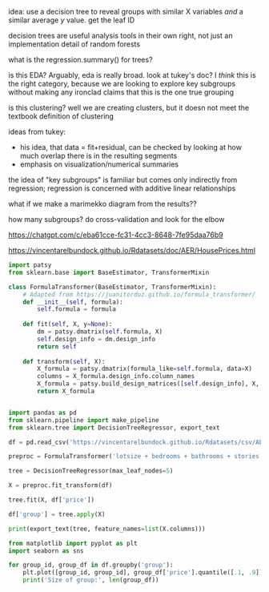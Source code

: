 idea: use a decision tree to reveal groups with similar X variables _and_ a similar average _y_ value. get the leaf ID

decision trees are useful analysis tools in their own right, not just an implementation detail of random forests

what is the regression.summary() for trees?

is this EDA? Arguably, eda is really broad. look at tukey's doc? I _think_ this is the right category, because we are looking to explore key subgroups without making any ironclad claims that this is the one true grouping 

is this clustering? well we are creating clusters, but it doesn not meet the textbook definition of clustering

ideas from tukey:
* his idea, that data = fit+residual, can be checked by looking at how much overlap there is in the resulting segments
* emphasis on visualization/numerical summaries

the idea of "key subgroups" is familiar but comes only indirectly from regression; regression is concerned with additive linear relationships

what if we make a marimekko diagram from the results??

how many subgroups? do cross-validation and look for the elbow

https://chatgpt.com/c/eba61cce-fc31-4cc3-8648-7fe95daa76b9

https://vincentarelbundock.github.io/Rdatasets/doc/AER/HousePrices.html

```python
import patsy
from sklearn.base import BaseEstimator, TransformerMixin

class FormulaTransformer(BaseEstimator, TransformerMixin):
    # Adapted from https://juanitorduz.github.io/formula_transformer/
    def __init__(self, formula):
        self.formula = formula
    
    def fit(self, X, y=None):
        dm = patsy.dmatrix(self.formula, X)
        self.design_info = dm.design_info
        return self
    
    def transform(self, X):
        X_formula = patsy.dmatrix(formula_like=self.formula, data=X)
        columns = X_formula.design_info.column_names
        X_formula = patsy.build_design_matrices([self.design_info], X, return_type='dataframe')[0]
        return X_formula


import pandas as pd
from sklearn.pipeline import make_pipeline
from sklearn.tree import DecisionTreeRegressor, export_text

df = pd.read_csv('https://vincentarelbundock.github.io/Rdatasets/csv/AER/HousePrices.csv')

preproc = FormulaTransformer('lotsize + bedrooms + bathrooms + stories + driveway + recreation + gasheat + aircon + garage + prefer')

tree = DecisionTreeRegressor(max_leaf_nodes=5)

X = preproc.fit_transform(df)

tree.fit(X, df['price'])

df['group'] = tree.apply(X)

print(export_text(tree, feature_names=list(X.columns)))

from matplotlib import pyplot as plt
import seaborn as sns

for group_id, group_df in df.groupby('group'):
    plt.plot([group_id, group_id], group_df['price'].quantile([.1, .9]))
    print('Size of group:', len(group_df))
```